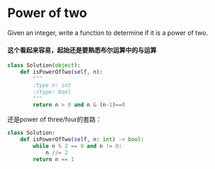 # Power of two

Given an integer, write a function to determine if it is a power of two.

#### 这个看起来容易，起始还是要熟悉布尔运算中的与运算

```python
class Solution(object):
    def isPowerOfTwo(self, n):
        """
        :type n: int
        :rtype: bool
        """
        return n > 0 and n & (n-1)==0
```

还是power of three/four的套路：

```python
class Solution:
    def isPowerOfTwo(self, n: int) -> bool:
        while n % 2 == 0 and n != 0:
            n //= 2
        return n == 1
```
